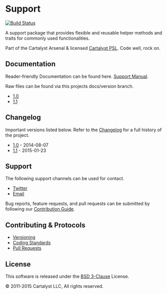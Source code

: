 # Support

[![Build Status](http://ci.cartalyst.com/build-status/svg/18)](http://ci.cartalyst.com/build-status/view/18)

A support package that provides flexible and reusable helper methods and traits for commonly used functionalities.

Part of the Cartalyst Arsenal & licensed [Cartalyst PSL](LICENSE). Code well, rock on.

## Documentation

Reader-friendly Documentation can be found here. [Support Manual](https://cartalyst.com/manual/support).

Raw files can be found via this projects docs/version branch.

- [1.0](https://github.com/cartalyst/support/tree/docs/1.0)
- [1.1](https://github.com/cartalyst/support/tree/docs/1.1)

## Changelog

Important versions listed below. Refer to the [Changelog](CHANGELOG.md) for a full history of the project.

- [1.0](CHANGELOG.md) - 2014-08-07
- [1.1](CHANGELOG.md) - 2015-01-23

## Support

The following support channels can be used for contact.

- [Twitter](https://cartalyst.com/@twitter)
- [Email](mailto:help@cartalyst.com)

Bug reports, feature requests, and pull requests can be submitted by following our [Contribution Guide](CONTRIBUTING.md).

## Contributing & Protocols

- [Versioning](CONTRIBUTING.md#versioning)
- [Coding Standards](CONTRIBUTING.md#coding-standards)
- [Pull Requests](CONTRIBUTING.md#pull-requests)

## License

This software is released under the [BSD 3-Clause](LICENSE) License.

© 2011-2015 Cartalyst LLC, All rights reserved.
